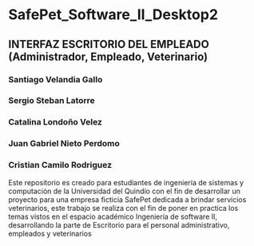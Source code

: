 # SafePet_Software_II_Desktop2
## INTERFAZ ESCRITORIO DEL EMPLEADO (Administrador, Empleado, Veterinario)

### Santiago Velandia Gallo
### Sergio Steban Latorre
### Catalina Londoño Velez
### Juan Gabriel Nieto Perdomo
### Cristian Camilo Rodriguez

Este repositorio es creado para estudiantes de ingeniería de sistemas y computación de la Universidad del Quindío con el fin de desarrollar un proyecto para una empresa ficticia SafePet dedicada a brindar servicios veterinarios, este trabajo se realiza con el fin de poner en practica los temas vistos en el espacio académico Ingeniería de software II, desarrollando la parte de Escritorio para el personal administrativo, empleados y veterinarios
